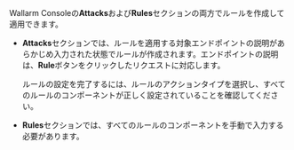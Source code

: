Wallarm Consoleの**Attacks**および**Rules**セクションの両方でルールを作成して適用できます。

* **Attacks**セクションでは、ルールを適用する対象エンドポイントの説明があらかじめ入力された状態でルールが作成されます。エンドポイントの説明は、**Rule**ボタンをクリックしたリクエストに対応します。

    ルールの設定を完了するには、ルールのアクションタイプを選択し、すべてのルールのコンポーネントが正しく設定されていることを確認してください。
* **Rules**セクションでは、すべてのルールのコンポーネントを手動で入力する必要があります。